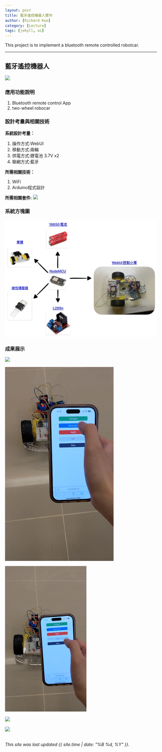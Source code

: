 ```yaml
---
layout: post
title: 藍牙遙控機器人實作
author: [Richard Kuo]
category: [Lecture]
tags: [jekyll, ai]
---
```


This project is to implement a bluetooth remote controlled robotcar.

---
## 藍牙遙控機器人
![](https://github.com/rkuo2023/MCU-project/blob/main/images/ESP32_RoboCar.jpg?raw=true)


### 應用功能說明
1. Bluetooth remote control App 
2. two-wheel robocar

### 設計考量與相關技術
**系統設計考量：**<br>
1. 操作方式:WebUI
2. 移動方式:兩輪 
3. 供電方式:鋰電池 3.7V x2
4. 聯網方式:藍牙

**所需相關技術：**
1. WiFi 
2. Arduino程式設計

**所需相關套件:**
![](https://image.ruten.com.tw/g2/8/d4/16/21440347657238_872.jpg)

### 系統方塊圖
![](https://github.com/Mkyzzzzz/MCU-project/blob/main/WebUI_car.jpg)

### 成果展示
![](https://github.com/Mkyzzzzz/MCU-project/blob/main/forward_stop.gif)

![](https://github.com/Mkyzzzzz/MCU-project/blob/main/back.gif)

![](https://github.com/Mkyzzzzz/MCU-project/blob/main/left.gif)

![](https://github.com/Mkyzzzzz/MCU-project/blob/main/right.gif)

![](https://github.com/rkuo2000/Arduino/blob/master/examples/Robots/RoboCar/ESP32_RoboCar_WebUI/ESP32_RoboCar_WebUI.ino)
<br>
<br>

*This site was last updated {{ site.time | date: "%B %d, %Y" }}.*


